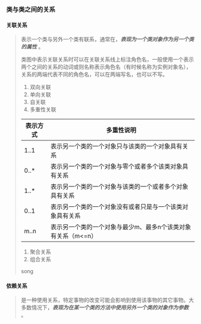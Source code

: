 ### 类与类之间的关系

#### 关联关系

> ​	表示一个类与另外一个类有联系，通常在，***表现为一个类对象作为另一个类的属性*** 。
>
> ​	类图中表示关联关系时可以在关联关系线上标注角色名，一般使用一个表示两个之间的关系的动词或则名称表示角色名（有时候名称为实例对象名），关系的两端代表不同的角色名，可以在两端写名，也可以不写。
>
> 1. 双向关联
> 2. 单向关联
> 3. 自关联
> 4. 多重性关联
>
> | 表示方式 | 多重性说明                                                   |
> | -------- | ------------------------------------------------------------ |
> | 1..1     | 表示另一个类的一个对象只与该类的一个对象具有关系             |
> | 0..*     | 表示另一个类的一个对象与零个或者多个该类对象具有关系         |
> | 1..*     | 表示另一个类的一个对象与该类的一个或者多个对象具有关系       |
> | 0..1     | 表示另一个类的一个对象没有或者只是与一个该类对象具有关系     |
> | m..n     | 表示另一个类的一个对象与最少m、最多n个该类对象有关系（m<=n） |
>
> 
>
> 1. 聚合关系
> 2. 组合关系
>
> song

#### 依赖关系

> ​	是一种使用关系，特定事物的改变可能会影响到使用该事物的其它事物。大多数情况下，***表现为在某一个类的方法中使用另外一个类的对象作为参数*** 。

